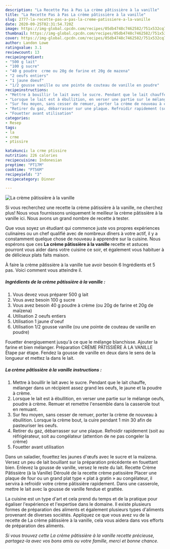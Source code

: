 ```yaml
---
description: "La Recette Pas à Pas La crème pâtissière à la vanille"
title: "La Recette Pas à Pas La crème pâtissière à la vanille"
slug: 2777-la-recette-pas-a-pas-la-creme-patissiere-a-la-vanille
date: 2020-09-25T02:31:54.720Z
image: https://img-global.cpcdn.com/recipes/05db4748c7462582/751x532cq70/la-creme-patissiere-a-la-vanille-photo-principale-de-la-recette.jpg
thumbnail: https://img-global.cpcdn.com/recipes/05db4748c7462582/751x532cq70/la-creme-patissiere-a-la-vanille-photo-principale-de-la-recette.jpg
cover: https://img-global.cpcdn.com/recipes/05db4748c7462582/751x532cq70/la-creme-patissiere-a-la-vanille-photo-principale-de-la-recette.jpg
author: Landon Lowe
ratingvalue: 3.1
reviewcount: 13
recipeingredient:
- "500 g lait"
- "100 g sucre"
- "40 g poudre  crme ou 20g de farine et 20g de mazena"
- "2 oeufs entiers"
- "1 jaune doeuf"
- "1/2 gousse vanille ou une pointe de couteau de vanille en poudre"
recipeinstructions:
- "Mettre à bouillir le lait avec le sucre. Pendant que le lait chauffe, mélanger dans un récipient assez grand les oeufs, le jaune et la poudre à crème."
- "Lorsque le lait est à ébullition, en verser une partie sur le mélange oeufs, poudre à crème. Remuer et remettre l&#39;ensemble dans la casserole tout en remuant."
- "Sur feu moyen, sans cesser de remuer, porter la crème de nouveau à ébullition. Lorsque la crème bout, la cuire pendant 1 min 30 afin de pasteuriser les oeufs."
- "Retirer du gaz, débarrasser sur une plaque. Refroidir rapidement (soit au réfrigérateur, soit au congélateur (attention de ne pas congeler la crème)"
- "Fouetter avant utilisation"
categories:
- Resep
tags:
- la
- crme
- ptissire

katakunci: la crme ptissire 
nutrition: 226 calories
recipecuisine: Indonesian
preptime: "PT17M"
cooktime: "PT56M"
recipeyield: "3"
recipecategory: Dinner

---
```



![La crème pâtissière à la vanille](https://img-global.cpcdn.com/recipes/05db4748c7462582/751x532cq70/la-creme-patissiere-a-la-vanille-photo-principale-de-la-recette.jpg)

Si vous recherchez une recette la crème pâtissière à la vanille, ne cherchez plus! Nous vous fournissons uniquement le meilleur la crème pâtissière à la vanille ici. Nous avons un grand nombre de recette à tester.

Que vous soyez un étudiant qui commence juste vos propres expériences culinaires ou un chef qualifié avec de nombreux dîners à votre actif, il y a constamment quelque chose de nouveau à apprendre sur la cuisine. Nous espérons que ces <strong> La crème pâtissière à la vanille </strong> recette et astuces pourront vous aider dans votre cuisine ce soir, et également vous habituer à de délicieux plats faits maison.

<!--inarticleads1-->

À faire la crème pâtissière à la vanille tue avoir besoin 6 Ingrédients et 5 pas. Voici comment vous atteindre il.

##### Ingrédients de la crème pâtissière à la vanille :

1. Vous devez vous préparer 500 g lait
1. Vous avez besoin 100 g sucre
1. Vous avez besoin 40 g poudre à crème (ou 20g de farine et 20g de maïzena)
1. Utilisation 2 oeufs entiers
1. Utilisation 1 jaune d&#39;oeuf
1. Utilisation 1/2 gousse vanille (ou une pointe de couteau de vanille en poudre)


Fouetter énergiquement jusqu&#39;à ce que le mélange blanchisse. Ajouter la farine et bien mélanger. Préparation CRÈME PÂTISSIÈRE À LA VANILLE Étape par étape. Fendez la gousse de vanille en deux dans le sens de la longueur et mettez la dans le lait. 

<!--inarticleads2-->

##### La crème pâtissière à la vanille instructions :

1. Mettre à bouillir le lait avec le sucre. Pendant que le lait chauffe, mélanger dans un récipient assez grand les oeufs, le jaune et la poudre à crème.
1. Lorsque le lait est à ébullition, en verser une partie sur le mélange oeufs, poudre à crème. Remuer et remettre l&#39;ensemble dans la casserole tout en remuant.
1. Sur feu moyen, sans cesser de remuer, porter la crème de nouveau à ébullition. Lorsque la crème bout, la cuire pendant 1 min 30 afin de pasteuriser les oeufs.
1. Retirer du gaz, débarrasser sur une plaque. Refroidir rapidement (soit au réfrigérateur, soit au congélateur (attention de ne pas congeler la crème)
1. Fouetter avant utilisation


Dans un saladier, fouettez les jaunes d&#39;œufs avec le sucre et la maïzena. Versez un peu de lait bouillant sur la préparation précédente en fouettant bien. Enlevez la gousse de vanille, versez le reste du lait. Recette Crème Pâtissière (à la Vanille) Déroulé de la recette crème patissière Placer une plaque de four ou un grand plat type « plat à gratin » au congélateur, il servira à refroidir votre crème pâtissière rapidement. Dans une casserole, mettre le lait avec la gousse de vanille fendue et grattée. 

<!--inarticleads1-->

<p>
La cuisine est un type d'art et cela prend du temps et de la pratique pour égaliser l'expérience et l'expertise dans le domaine. Il existe plusieurs formes de préparation des aliments et également plusieurs types d'aliments provenant de diverses sociétés. Appliquez ce que vous avez vu de la recette de La crème pâtissière à la vanille, cela vous aidera dans vos efforts de préparation des aliments.
</p>

<p>
<i>Si vous trouvez cette La crème pâtissière à la vanille recette précieuse, partagez-la avec vos bons amis ou votre famille, merci et bonne chance.</i>
</p>
